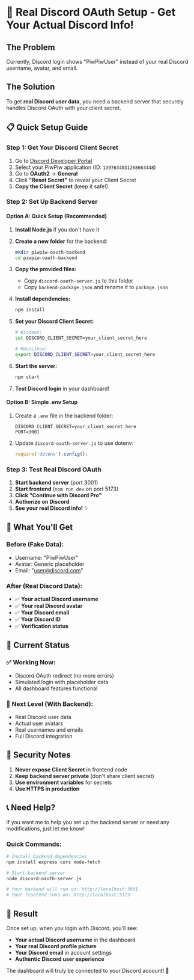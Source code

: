 # 🚀 Real Discord OAuth Setup - Get Your Actual Discord Info!

## The Problem
Currently, Discord login shows "PiwPiwUser" instead of your real Discord username, avatar, and email.

## The Solution
To get **real Discord user data**, you need a backend server that securely handles Discord OAuth with your client secret.

## 📋 Quick Setup Guide

### Step 1: Get Your Discord Client Secret
1. Go to [Discord Developer Portal](https://discord.com/developers/applications)
2. Select your PiwPiw application (ID: `1397634031268663448`)
3. Go to **OAuth2** → **General**
4. Click **"Reset Secret"** to reveal your Client Secret
5. **Copy the Client Secret** (keep it safe!)

### Step 2: Set Up Backend Server

#### Option A: Quick Setup (Recommended)
1. **Install Node.js** if you don't have it
2. **Create a new folder** for the backend:
   ```bash
   mkdir piwpiw-oauth-backend
   cd piwpiw-oauth-backend
   ```

3. **Copy the provided files:**
   - Copy `discord-oauth-server.js` to this folder
   - Copy `backend-package.json` and rename it to `package.json`

4. **Install dependencies:**
   ```bash
   npm install
   ```

5. **Set your Discord Client Secret:**
   ```bash
   # Windows:
   set DISCORD_CLIENT_SECRET=your_client_secret_here
   
   # Mac/Linux:
   export DISCORD_CLIENT_SECRET=your_client_secret_here
   ```

6. **Start the server:**
   ```bash
   npm start
   ```

7. **Test Discord login** in your dashboard!

#### Option B: Simple .env Setup
1. Create a `.env` file in the backend folder:
   ```env
   DISCORD_CLIENT_SECRET=your_client_secret_here
   PORT=3001
   ```

2. Update `discord-oauth-server.js` to use dotenv:
   ```javascript
   require('dotenv').config();
   ```

### Step 3: Test Real Discord OAuth

1. **Start backend server** (port 3001)
2. **Start frontend** (`npm run dev` on port 5173)
3. **Click "Continue with Discord Pro"**
4. **Authorize on Discord**
5. **See your real Discord info!** ✨

## 🔧 What You'll Get

### Before (Fake Data):
- Username: "PiwPiwUser"
- Avatar: Generic placeholder
- Email: "user@discord.com"

### After (Real Discord Data):
- ✅ **Your actual Discord username**
- ✅ **Your real Discord avatar**
- ✅ **Your Discord email**
- ✅ **Your Discord ID**
- ✅ **Verification status**

## 🎯 Current Status

### ✅ Working Now:
- Discord OAuth redirect (no more errors)
- Simulated login with placeholder data
- All dashboard features functional

### 🔄 Next Level (With Backend):
- Real Discord user data
- Actual user avatars
- Real usernames and emails
- Full Discord integration

## 🚨 Security Notes

1. **Never expose Client Secret** in frontend code
2. **Keep backend server private** (don't share client secret)
3. **Use environment variables** for secrets
4. **Use HTTPS in production**

## 📞 Need Help?

If you want me to help you set up the backend server or need any modifications, just let me know!

### Quick Commands:
```bash
# Install backend dependencies
npm install express cors node-fetch

# Start backend server
node discord-oauth-server.js

# Your backend will run on: http://localhost:3001
# Your frontend runs on: http://localhost:5173
```

## 🎉 Result

Once set up, when you login with Discord, you'll see:
- **Your actual Discord username** in the dashboard
- **Your real Discord profile picture**
- **Your Discord email** in account settings
- **Authentic Discord user experience**

The dashboard will truly be connected to your Discord account! 🚀
